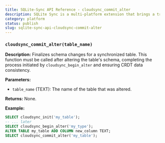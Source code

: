 ```yaml
---
title: SQLite-Sync API Reference - cloudsync_commit_alter
description: SQLite Sync is a multi-platform extension that brings a true local-first experience to your applications with minimal effort.
category: platform
status: publish
slug: sqlite-sync-api-cloudsync-commit-alter
---
```


### `cloudsync_commit_alter(table_name)`

**Description:** Finalizes schema changes for a synchronized table. This function must be called after altering the table's schema, completing the process initiated by `cloudsync_begin_alter` and ensuring CRDT data consistency.

**Parameters:**

- `table_name` (TEXT): The name of the table that was altered.

**Returns:** None.

**Example:**

```sql
SELECT cloudsync_init('my_table');
-- ... later
SELECT cloudsync_begin_alter('my_type');
ALTER TABLE my_table ADD COLUMN new_column TEXT;
SELECT cloudsync_commit_alter('my_table');
```
